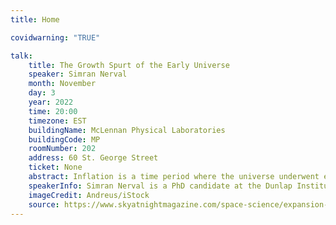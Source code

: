 ```yaml
---
title: Home

covidwarning: "TRUE"

talk:
    title: The Growth Spurt of the Early Universe
    speaker: Simran Nerval
    month: November
    day: 3
    year: 2022
    time: 20:00
    timezone: EST
    buildingName: McLennan Physical Laboratories
    buildingCode: MP
    roomNumber: 202
    address: 60 St. George Street
    ticket: None
    abstract: Inflation is a time period where the universe underwent exponential expansion in a fraction of a second after the Big Bang. One of the most compelling reasons we believe inflation happened is because the universe looks the same everywhere at large scales. We can image the electromagnetic radiation of the universe all the way back from when it was about 380,000 years old which is known as the Cosmic Microwave Background (CMB). Inflation can cause changes to this electromagnetic radiation because it produces gravitational waves! Many telescopes are looking for this signal in the CMB in order to determine exactly what happened in the earliest moments of the universe. In this talk I will explain the motivation for inflation, how it produces gravitational waves, and how we can detect these signals in the CMB.
    speakerInfo: Simran Nerval is a PhD candidate at the Dunlap Institute for Astronomy and Astrophysics and Department of Astronomy and Astrophysics at the University of Toronto. She studies a time period know as inflation, the exponential expansion of the universe within a fraction of a second after the Big Bang. Simran received her Honours Bachelor of Science in Physics and Astronomy from the University of Toronto and her Master of Science in Astroparticle Physics and Cosmology from Queen's University. Alongside her research she spends a lot of time running outreach events with the IDEAS (Innovation, Diversity, Exploration & Advancement in STEM) Initiative and AstroTours in order to promote enthusiasm for science in youth and advocate for diversity. In her free time, she is an aspiring baker, baking everything from loaves of bread to decorated cakes!
    imageCredit: Andreus/iStock
    source: https://www.skyatnightmagazine.com/space-science/expansion-universe/
---
```


